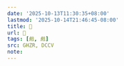```yaml
---
date: '2025-10-13T11:30:35+08:00'
lastmod: '2025-10-14T21:46:45-08:00'
title: 󰦛
url: 󰦛
tags: [䖑, 䖑]
src: GHZR, DCCV
note:
---
```

